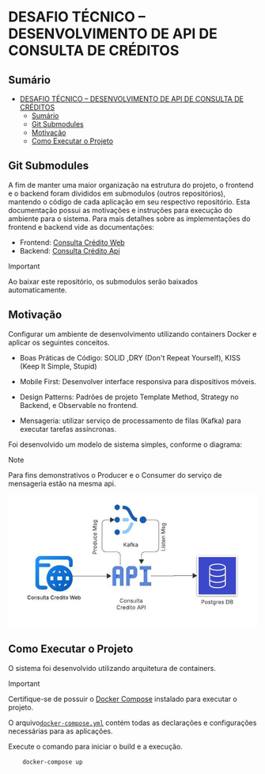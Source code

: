 # DESAFIO TÉCNICO – DESENVOLVIMENTO DE API DE CONSULTA DE CRÉDITOS

## Sumário
- [DESAFIO TÉCNICO – DESENVOLVIMENTO DE API DE CONSULTA DE CRÉDITOS](#desafio-técnico--desenvolvimento-de-api-de-consulta-de-créditos)
  - [Sumário](#sumário)
  - [Git Submodules](#git-submodules)
  - [Motivação](#motivação)
  - [Como Executar o Projeto](#como-executar-o-projeto)

## Git Submodules
A fim de manter uma maior organização na estrutura do projeto, o frontend e o backend foram divididos em submodulos (outros repositórios), mantendo o código de cada aplicação em seu respectivo repositório. Esta documentação possui as motivações e instruções para execução do ambiente para o sistema. Para mais detalhes sobre as implementações do frontend e backend vide as documentações:

- Frontend: [Consulta Crédito Web](https://github.com/Trajy/Consulta-Credito-Web)
- Backend: [Consulta Crédito Api](https://github.com/Trajy/Consulta-Credito-Api)

> [!IMPORTANT]
> Ao baixar este repositório, os submodulos serão baixados automaticamente.

## Motivação

Configurar um ambiente de desenvolvimento utilizando containers Docker e aplicar os seguintes conceitos.

-  Boas Práticas de Código: SOLID ,DRY (Don't Repeat Yourself), KISS (Keep It Simple, Stupid)
  
- Mobile First: Desenvolver interface responsiva para dispositivos móveis.

- Design Patterns: Padrões de projeto Template Method, Strategy no Backend, e Observable no frontend.

- Mensageria: utilizar serviço de processamento de filas (Kafka) para executar tarefas assíncronas.

Foi desenvolvido um modelo de sistema simples, conforme o diagrama:

>[!NOTE] 
Para fins demonstrativos o Producer e o Consumer do serviço de mensageria estão na mesma api.

![image](./docs/img/Simple%20Architecture.jpeg)


## Como Executar o Projeto

O sistema foi desenvolvido utilizando arquitetura de containers.
>[!IMPORTANT]
 Certifique-se de possuir o [Docker Compose](https://docs.docker.com/compose/) instalado para executar o projeto. 
 
O arquivo[`docker-compose.yml`](./docker-compose.yml) contém todas as declarações e configurações necessárias para as aplicações.

Execute o comando para iniciar o build e a execução.

```bash
    docker-compose up
```


